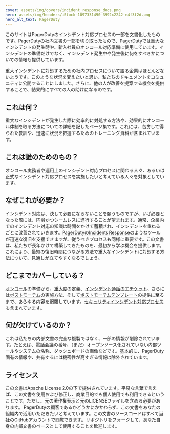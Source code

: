 ```yaml
---
cover: assets/img/covers/incident_response_docs.png
hero: assets/img/headers/iStock-1097331490-3992x2242-e4f3f2d.png
hero_alt_text: PagerDuty
---
```

このサイトはPagerDutyのインシデント対応プロセスの一部を文書化したものです。PagerDutyの社内文書の一部を切り取ったもので、PagerDutyでは重大なインシデントの発生時や、新入社員のオンコール対応準備に使用しています。インシデントの準備だけでなく、インシデント発生中や発生後に何をすべきかについての情報も提供しています。

重大インシデントに対処するための社内プロセスについて語る企業はほとんどないようです。このような状況を変えたいと思い、私たちのドキュメントをコミュニティに公開することにしました。さらに、他の人が改善を提案する機会を提供することで、結果的にすべての人の助けになるのです。

## これは何？

重大なインシデントが発生した際に効率的に対処する方法や、効果的にオンコール体制を取る方法についての詳細を記したページ集です。これには、苦労して得られた教訓や、迅速に状況を把握するためのトレーニング資料が含まれています。

## これは誰のためのもの？

オンコール実務者や運用上のインシデント対応プロセスに関わる人々、あるいは正式なインシデント対応プロセスを実施したいと考えている人々を対象としています。

## なぜこれが必要か？

インシデント対応は、決して必要にならないことを願うものですが、いざ必要となった際には、円滑かつシームレスに進行することが望まれます。通常、企業内でのインシデント対応の知識は時間をかけて蓄積され、インシデントを重ねるごとに改善されていきます。[PagerDutyのIncidents Response](https://www.pagerduty.co.jp/platform/incident-management/)のようなツールが迅速な復旧を支援できますが、従うべきプロセスも同様に重要です。この文書は、私たちが長年かけて構築してきたものを、最初から学ぶ機会を提供します。これにより、最短の復旧時間につながる方法で重大なインシデントに対処する方法について、見通しが立てやすくなるでしょう。

## どこまでカバーしている？

[オンコール](oncall/being_oncall.md)の準備から、[重大度](before/severity_levels.md)の定義、[インシデント通話のエチケット](before/call_etiquette.md)、さらには[ポストモーテム](after/post_mortem_process.md)の実施方法、そして[ポストモーテムテンプレート](after/post_mortem_template.md)の提供に至るまで、あらゆる内容を網羅しています。[セキュリティインシデント対応プロセス](during/security_incident_response.md)も含まれています。


## 何が欠けているのか？

これは私たちの内部文書の完全な複製ではなく、一部の情報が削除されています。たとえば、電話会議の番号、（まだ）オープンソース化されていない内部ツールやシステムの名称、ダッシュボードの画像などです。基本的に、PagerDuty固有の情報や、共有するには機密性が高すぎる情報は除外されています。


## ライセンス

この文書はApache License 2.0の下で提供されています。平易な言葉で言えば、この文書を使用および修正し、商業目的でも個人使用でも利用できるということです。ただし、元の著作権表示と元のLICENSEファイルを含める必要があります。
PagerDutyの顧客であるかどうかにかかわらず、この文書をあなたの組織内で活用いただきたいと考えています。この文書のソースコードはすべて当社のGitHubアカウントで閲覧できます。リポジトリをフォークして、あなた自身の内部文書のベースとして使用することを歓迎します。

